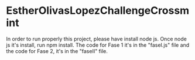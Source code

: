 # EstherOlivasLopezChallengeCrossmint
In order to run properly this project, please have install node js. 
Once node js it's install, run npm install. 
The code for Fase 1 it's in the "faseI.js" file and the code for Fase 2, it's in the "faseII" file. 
